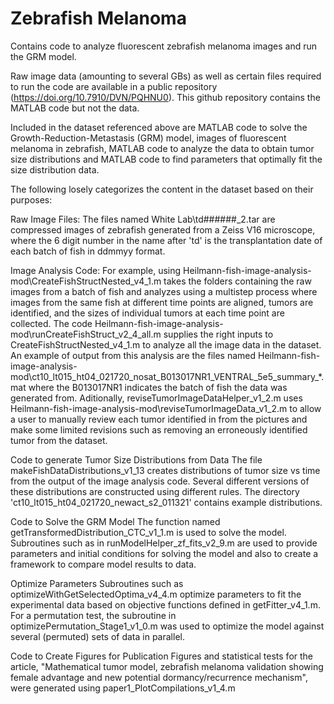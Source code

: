 # Zebrafish Melanoma

Contains code to analyze fluorescent zebrafish melanoma images and run the GRM model.

Raw image data (amounting to several GBs) as well as certain files required to run the code are available in a public repository (https://doi.org/10.7910/DVN/PQHNU0). This github repository contains the MATLAB code but not the data.

Included in the dataset referenced above are MATLAB code to solve the Growth-Reduction-Metastasis (GRM) model, images of fluorescent melanoma in zebrafish, MATLAB code to analyze the data to obtain tumor size distributions and MATLAB code to find parameters that optimally fit the size distribution data.

The following losely categorizes the content in the dataset based on their purposes:

Raw Image Files:
The files named White Lab\td######_2.tar are compressed images of zebrafish generated from a Zeiss V16 microscope, where the 6 digit number in the name after 'td' is the transplantation date of each batch of fish in ddmmyy format. 

Image Analysis Code:
For example, using Heilmann-fish-image-analysis-mod\CreateFishStructNested_v4_1.m takes the folders containing the raw images from a batch of fish and analyzes using a multistep process where images from the same fish at different time points are aligned, tumors are identified, and the sizes of individual tumors at each time point are collected. The code Heilmann-fish-image-analysis-mod\runCreateFishStruct_v2_4_all.m supplies the right inputs to CreateFishStructNested_v4_1.m to analyze all the image data in the dataset. 
An example of output from this analysis are the files named Heilmann-fish-image-analysis-mod\ct10_lt015_ht04_021720_nosat_B013017NR1_VENTRAL_5e5_summary_*.mat where the B013017NR1 indicates the batch of fish the data was generated from. Aditionally, reviseTumorImageDataHelper_v1_2.m uses Heilmann-fish-image-analysis-mod\reviseTumorImageData_v1_2.m to allow a user to manually review each tumor identified in from the pictures and make some limited revisions such as removing an erroneously identified tumor from the dataset.

Code to generate Tumor Size Distributions from Data
The file makeFishDataDistributions_v1_13 creates distributions of tumor size vs time from the output of the image analysis code. Several different versions of these distributions are constructed using different rules. The directory 'ct10_lt015_ht04_021720_newact_s2_011321' contains example distributions.

Code to Solve the GRM Model
The function named getTransformedDistribution_CTC_v1_1.m is used to solve the model. Subroutines such as in runModelHelper_zf_fits_v2_9.m are used to provide parameters and initial conditions for solving the model and also to create a framework to compare model results to data.

Optimize Parameters
Subroutines such as optimizeWithGetSelectedOptima_v4_4.m optimize parameters to fit the experimental data based on objective functions defined in getFitter_v4_1.m. For a permutation test, the subroutine in optimizePermutation_Stage1_v1_0.m was used to optimize the model against several (permuted) sets of data in parallel.

Code to Create Figures for Publication
Figures and statistical tests for the article, "Mathematical tumor model, zebrafish melanoma validation showing female advantage and new potential dormancy/recurrence mechanism", were generated using paper1_PlotCompilations_v1_4.m
